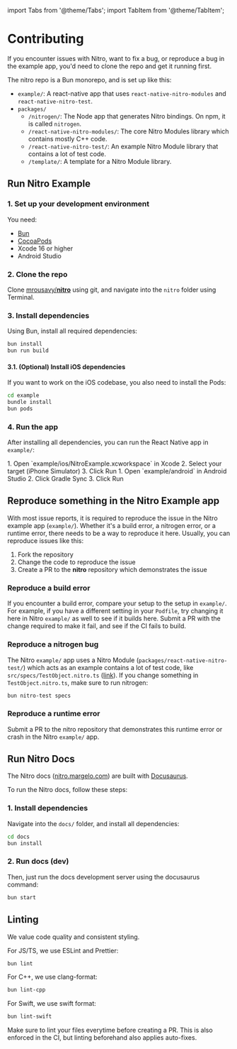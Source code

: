 ---
---

import Tabs from '@theme/Tabs';
import TabItem from '@theme/TabItem';

# Contributing

If you encounter issues with Nitro, want to fix a bug, or reproduce a bug in the example app, you'd need to clone the repo and get it running first.

The nitro repo is a Bun monorepo, and is set up like this:

- `example/`: A react-native app that uses `react-native-nitro-modules` and `react-native-nitro-test`.
- `packages/`
  - `/nitrogen/`: The Node app that generates Nitro bindings. On npm, it is called `nitrogen`.
  - `/react-native-nitro-modules/`: The core Nitro Modules library which contains mostly C++ code.
  - `/react-native-nitro-test/`: An example Nitro Module library that contains a lot of test code.
  - `/template/`: A template for a Nitro Module library.

## Run Nitro Example

### 1. Set up your development environment

You need:

- [Bun](https://bun.sh)
- [CocoaPods](https://cocoapods.org)
- Xcode 16 or higher
- Android Studio

### 2. Clone the repo

Clone [mrousavy/**nitro**](https://github.com/mrousavy/nitro) using git, and navigate into the `nitro` folder using Terminal.

### 3. Install dependencies

Using Bun, install all required dependencies:

```sh
bun install
bun run build
```

#### 3.1. (Optional) Install iOS dependencies

If you want to work on the iOS codebase, you also need to install the Pods:

```sh
cd example
bundle install
bun pods
```

### 4. Run the app

After installing all dependencies, you can run the React Native app in `example/`:

<Tabs groupId="platform">
  <TabItem value="ios" label="iOS" default>
    1. Open `example/ios/NitroExample.xcworkspace` in Xcode
    2. Select your target (iPhone Simulator)
    3. Click Run
  </TabItem>
  <TabItem value="android" label="Android">
    1. Open `example/android` in Android Studio
    2. Click Gradle Sync
    3. Click Run
  </TabItem>
</Tabs>

## Reproduce something in the Nitro Example app

With most issue reports, it is required to reproduce the issue in the Nitro example app (`example/`).
Whether it's a build error, a nitrogen error, or a runtime error, there needs to be a way to reproduce it here.
Usually, you can reproduce issues like this:

1. Fork the repository
2. Change the code to reproduce the issue
3. Create a PR to the **nitro** repository which demonstrates the issue

### Reproduce a build error

If you encounter a build error, compare your setup to the setup in `example/`.
For example, if you have a different setting in your `Podfile`, try changing it here in Nitro `example/` as well to see if it builds here. Submit a PR with the change required to make it fail, and see if the CI fails to build.

### Reproduce a nitrogen bug

The Nitro `example/` app uses a Nitro Module (`packages/react-native-nitro-test/`) which acts as an example contains a lot of test code, like `src/specs/TestObject.nitro.ts` ([link](https://github.com/mrousavy/nitro/blob/main/packages/react-native-nitro-test/src/specs/TestObject.nitro.ts)). If you change something in `TestObject.nitro.ts`, make sure to run nitrogen:

```sh
bun nitro-test specs
```

### Reproduce a runtime error

Submit a PR to the nitro repository that demonstrates this runtime error or crash in the Nitro `example/` app.

## Run Nitro Docs

The Nitro docs ([nitro.margelo.com](https://nitro.margelo.com)) are built with [Docusaurus](https://docusaurus.io).

To run the Nitro docs, follow these steps:

### 1. Install dependencies

Navigate into the `docs/` folder, and install all dependencies:

```sh
cd docs
bun install
```

### 2. Run docs (dev)

Then, just run the docs development server using the docusaurus command:

```sh
bun start
```

## Linting

We value code quality and consistent styling.

For JS/TS, we use ESLint and Prettier:

```sh
bun lint
```

For C++, we use clang-format:

```sh
bun lint-cpp
```

For Swift, we use swift format:

```sh
bun lint-swift
```

Make sure to lint your files everytime before creating a PR. This is also enforced in the CI, but linting beforehand also applies auto-fixes.
